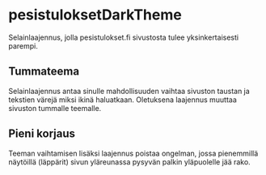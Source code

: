 # pesistuloksetDarkTheme
Selainlaajennus, jolla pesistulokset.fi sivustosta tulee yksinkertaisesti parempi.
## Tummateema
Selainlaajennus antaa sinulle mahdollisuuden vaihtaa sivuston taustan ja tekstien värejä miksi ikinä haluatkaan.
Oletuksena laajennus muuttaa sivuston tummalle teemalle.
## Pieni korjaus
Teeman vaihtamisen lisäksi laajennus poistaa ongelman, jossa pienemmillä näytöillä (läppärit) sivun yläreunassa pysyvän palkin yläpuolelle jää rako.
